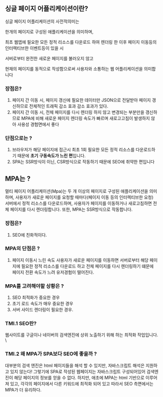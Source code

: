 ## 싱글 페이지 어플리케이션이란?

싱글 페이지 어플리케이션의 사전적의미는

한개의 페이지로 구성된 애플리케이션을 의미하며,

최초 웹앱에 필요한 모든 정적 리소스를 다운로드 하여 렌더링 한 이후 페이지 이동등의 인터렉티브한 이벤트등이 있을 시

서버로부터 완전한 새로운 페이지를 불러오지 않고

현재의 페이지를 동적으로 작성함으로써 사용자와 소통하는 웹 어플리케이션을 의미합니다

### 장점은?

1. 페이지 간 이동 시, 페이지 갱신에 필요한 데이터만 JSON으로 전달받아 페이지 갱신하므로 전체적인 트래픽 감소 효과 감소 효과가 있다.
2. 페이지 간 이동 시, 전체 페이지를 다시 렌더링 하지 않고 변경되는 부분만을 갱신하므로 MPA에 비해 새로운 페이지 렌더링 속도가 빠르며 새로고고침이 발생하지 않아 사용성 경험면에서 좋다

### 단점으로는 ?

1. 브라우저가 해당 페이지에 접근시 최초 1회 필요한 모든 정적 리소스를 다운로드하기 때문에 **초기 구동속도가 느린 편**입니다.
2. SPA는 SSR방식이 이닌, CSR방식으로 작동하기 때문에 SEO에 취약한 편입니다

## MPA는 ?

멀티 페이지 어플리케이션(Mpa)는 두 개 이상의 페이지로 구성된 애플리케이션을 의미하며, 사용자가 새로운 페이지를 요청할 때마다(페이지 이동 등의 인터렉티브한 요청) 서버에서 정적 리소스를 다운로드하며, 사용자가 페이지를 이동하거나 새로고침하면 전체 페이지를 다시 렌더링합니다.
또한, MPA는 SSR방식으로 작동합니다.

### 장점은?

1. SEO에 친화적이다.

### MPA의 단점은 ?

1. 페이지 이동시 느린 속도
   사용자가 새로운 페이지를 이동하면 서버로부터 해당 페이지에 필요한 정적 리소스를 다운로드 하고 전체 페이지를 다시 렌더링하기 떄문에
   페이지 전환 속도가 느려 유저경험이 떨어진다.

### MPA를 고려해야할 상황은 ?

1. SEO 최적화가 중요한 경우
2. 초기 로드 속도가 매우 중요한 경우
3. 서버 사이드 렌더링이 필요한 경우.

### TMI.1 SEO란?

웹사이트를 구글이나 네이버의 검색엔진에 상위 노출하기 위해 하는 최적화 작업입니다. \

### TMI.2 왜 MPA가 SPA보다 SEO에 좋을까 ?

대부분의 검색 엔진은 html 페이지들을 해석 할 수 있지만, 자바스크립트 해석은 지원하고 있지 않는다! 그렇기에 SPA로 작성된 웹페이지는 자바스크립트 구성되어있어 검색엔진이 해당 페이지의 정보를 얻을 수 없다.
하지만, 애초에 MPA는 html 기반으로 이루어져 있고, 각각의 페이지에서 다른 키워드에 최적화 되어 있고 따라서 SEO 측면에서는 MPA가 더 유리하다.
